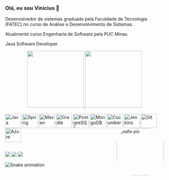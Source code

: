### Olá, eu sou Vinicius 👋
Desenvolvedor de sistemas graduado pela Faculdade de Tecnologia (FATEC) no curso de Análise e Desenvolvimento de Sistemas.

Atualmente curso Engenharia de Software pela PUC Minas.

Java Software Developer.

<div align="center">
  <a href="https://github.com/drextar">
  <img height="180em" src="https://github-readme-stats.vercel.app/api?username=drextar&show_icons=true&theme=tokyonight&include_all_commits=true&count_private=true"/>
  <img height="180em" src="https://github-readme-stats.vercel.app/api/top-langs/?username=drextar&layout=compact&langs_count=7&theme=tokyonight"/>
</div>
  
  <div style="display: inline_block"><br>
  <img align="center" alt="Java" height="45" width="50" src="https://cdn.jsdelivr.net/gh/devicons/devicon/icons/java/java-original.svg">
  <img align="center" alt="Spring" height="45" width="50" src="https://cdn.jsdelivr.net/gh/devicons/devicon/icons/spring/spring-original.svg">
  <img align="center" alt="Maven" height="45" width="50" src="https://cdn.jsdelivr.net/gh/devicons/devicon/icons/apache/apache-original.svg">
  <img align="center" alt="Gradle" height="45" width="50" src="https://cdn.jsdelivr.net/gh/devicons/devicon/icons/gradle/gradle-plain.svg">
  <img align="center" alt="PostgreSQL" height="45" width="50" src="https://cdn.jsdelivr.net/gh/devicons/devicon/icons/postgresql/postgresql-original.svg">
  <img align="center" alt="MongoDB" height="45" width="50" src="https://cdn.jsdelivr.net/gh/devicons/devicon/icons/mongodb/mongodb-original-wordmark.svg">
  <img align="center" alt="Cucumber" height="45" width="50" src="https://cdn.jsdelivr.net/gh/devicons/devicon/icons/cucumber/cucumber-plain.svg">
  <img align="center" alt="Jenkins" height="45" width="50" src="https://cdn.jsdelivr.net/gh/devicons/devicon/icons/jenkins/jenkins-original.svg">
  <img align="center" alt="Git" height="45" width="50" src="https://cdn.jsdelivr.net/gh/devicons/devicon/icons/git/git-original.svg">
  <img align="center" alt="Azure" height="45" width="50" src="https://cdn.jsdelivr.net/gh/devicons/devicon/icons/azure/azure-original.svg">
  
  <img align="right" alt="Rafa-pic" height="150" style="border-radius:50px;" src="https://i.ibb.co/5MZZ2kW/picture-Profile-Cartoon.png?width=500&height=500">
</div>
  
  ##
  
<div> 
  <a href="https://www.linkedin.com/in/vchiarotti" target="_blank"><img src="https://img.shields.io/badge/-LinkedIn-%230077B5?style=for-the-badge&logo=linkedin&logoColor=white" target="_blank"></a>
 	<a href="https://www.twitch.tv/zdrextar" target="_blank"><img src="https://img.shields.io/badge/Twitch-9146FF?style=for-the-badge&logo=twitch&logoColor=white" target="_blank"></a>
  <a href = "mailto:vinicius.chiarotti@outlook.com"><img src="https://img.shields.io/badge/Microsoft_Outlook-0078D4?style=for-the-badge&logo=microsoft-outlook&logoColor=white" target="_blank"></a>
 
  ![Snake animation](https://github.com/drextar/drextar/blob/output/github-contribution-grid-snake.svg)
  
</div>
